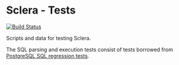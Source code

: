 # Sclera - Tests

[![Build Status](https://travis-ci.org/scleradb/sclera-tests.svg?branch=master)](https://travis-ci.org/scleradb/sclera-tests)

Scripts and data for testing Sclera.

The SQL parsing and execution tests consist of tests borrowed from [PostgreSQL SQL regression tests](https://github.com/postgres/postgres/tree/master/src/test/regress/sql).
